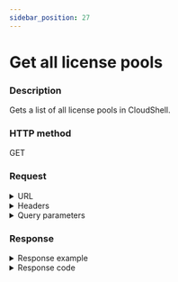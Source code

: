 ```yaml
---
sidebar_position: 27
---
```


# Get all license pools

### Description

Gets a list of all license pools in CloudShell.

### HTTP method

GET

### Request

<details>
<summary>URL</summary>

```javascript
http://{Admin API IP}:{port#}/api/v1/licensepools
```
</details>

<details>
<summary>Headers</summary>

Example header format:

`Authorization: Basic <authorization token returned from the login method>`

`Content-Type: application/json`
</details>

<details>
<summary>Query parameters</summary>

| Parameter | Description/Comments |
| --- | --- |
| paginationProperties.limit | (integer) Number of results to return per page. Can retrieve up to 250 results per page. Default if unspecified: 50. Optional. <br/> Default value : 50 |
| paginationProperties.sort-by | (string) Field to use to sort the results. <br/> Default value : Name |
| paginationProperties.sort-order | (integer) 1 for ascending, -1 for descending. Defaults to ascending. Optional. <br/> Default value : 1 |
| paginationProperties.cursor | (string) When paging, the response will include a cursor field. Use the cursor to get next set of results. Optional. |
| paginationProperties.filter | (string) String to use to filter for domains containing this string. For example: "lab" would return lab1, testlab, olabo. Optional. |
</details>

### Response

<details>
<summary>Response example</summary>

```javascript
{
    "LicensePools": [
        {
            "Name": "SF license pool",
            "Description": "License pool for San Francisco domain",
            "MaxConcurrentReservation": 15,
            "Domains": [
                "8cd12c8d-6d40-4dfd-89da-a8d8dde00575"
            ],
            "CreateDate": "2023-07-18T06:59:07",
            "Id": "a4ba81df-ead7-487b-b684-b04300a48e69"
        },
        {
            "Name": "NY license pool",
            "Description": "License pool for New York domain",
            "MaxConcurrentReservation": 10,
            "Domains": [
                "357ff49d-4ffd-4b3e-bc07-041dd4fd0f33"
            ],
            "CreateDate": "2023-07-18T06:55:55",
            "Id": "a48d85a0-6332-445b-bf03-b04300a3ac9d"
        }
    ],
    "Cursor": "TXkgbGljZW5zZSBwb29s"
}
```
</details>

<details>
<summary>Response code</summary>

```javascript
200 OK
```
</details>
